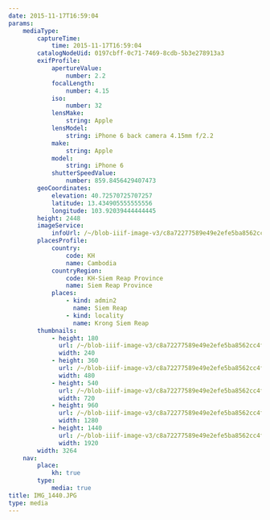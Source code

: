 ```yaml
---
date: 2015-11-17T16:59:04
params:
    mediaType:
        captureTime:
            time: 2015-11-17T16:59:04
        catalogNodeUid: 0197cbff-0c71-7469-8cdb-5b3e278913a3
        exifProfile:
            apertureValue:
                number: 2.2
            focalLength:
                number: 4.15
            iso:
                number: 32
            lensMake:
                string: Apple
            lensModel:
                string: iPhone 6 back camera 4.15mm f/2.2
            make:
                string: Apple
            model:
                string: iPhone 6
            shutterSpeedValue:
                number: 859.8456429407473
        geoCoordinates:
            elevation: 40.72570725707257
            latitude: 13.434905555555556
            longitude: 103.92039444444445
        height: 2448
        imageService:
            infoUrl: /~/blob-iiif-image-v3/c8a72277589e49e2efe5ba8562cc4f0a0cdae462f0685cf4cf357f5e1e09794f/info.json
        placesProfile:
            country:
                code: KH
                name: Cambodia
            countryRegion:
                code: KH-Siem Reap Province
                name: Siem Reap Province
            places:
                - kind: admin2
                  name: Siem Reap
                - kind: locality
                  name: Krong Siem Reap
        thumbnails:
            - height: 180
              url: /~/blob-iiif-image-v3/c8a72277589e49e2efe5ba8562cc4f0a0cdae462f0685cf4cf357f5e1e09794f/full/240%2C180/0/default.jpg
              width: 240
            - height: 360
              url: /~/blob-iiif-image-v3/c8a72277589e49e2efe5ba8562cc4f0a0cdae462f0685cf4cf357f5e1e09794f/full/480%2C360/0/default.jpg
              width: 480
            - height: 540
              url: /~/blob-iiif-image-v3/c8a72277589e49e2efe5ba8562cc4f0a0cdae462f0685cf4cf357f5e1e09794f/full/720%2C540/0/default.jpg
              width: 720
            - height: 960
              url: /~/blob-iiif-image-v3/c8a72277589e49e2efe5ba8562cc4f0a0cdae462f0685cf4cf357f5e1e09794f/full/1280%2C960/0/default.jpg
              width: 1280
            - height: 1440
              url: /~/blob-iiif-image-v3/c8a72277589e49e2efe5ba8562cc4f0a0cdae462f0685cf4cf357f5e1e09794f/full/1920%2C1440/0/default.jpg
              width: 1920
        width: 3264
    nav:
        place:
            kh: true
        type:
            media: true
title: IMG_1440.JPG
type: media
---
```

